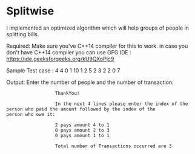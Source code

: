 # Splitwise

I implemented an optimized algorithm which will help groups of people in splitting bills. 

Required:
  Make sure you've C++14 compiler for this to work.
  in case you don't have C++14 compiler you can use GFG IDE : https://ide.geeksforgeeks.org/kU9QXoPjc9

  
  
  Sample Test case :  4 4
                      0 1 10
                      1 2 5
                      2 3 2
                      2 0 7

  Output:
                      Enter the number of people and the number of transaction: 
                      
                      ThankYou!
                      
                      In the next 4 lines please enter the index of the person who paid the amount followed by the index of the                       person who owe it:
                      
                      2 pays amount 4 to 1
                      0 pays amount 2 to 3
                      0 pays amount 1 to 1
                      
                      Total number of Transactions occurred are 3

